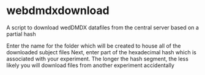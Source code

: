 webdmdxdownload
===============

A script to download wedDMDX datafiles from the central server based on a partial hash

Enter the name for the folder which will be created to house all of the downloaded subject files
Next, enter part of the hexadecimal hash which is associated with your experiment. The longer the hash segment, the less likely you will download files from another experiment accidentally
